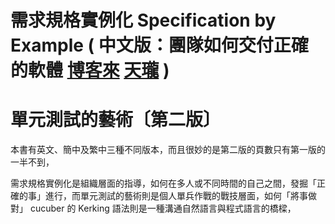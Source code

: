 # 需求規格實例化 Specification by Example ( 中文版：團隊如何交付正確的軟體 [博客來][1] [天瓏][2] )


# 單元測試的藝術〔第二版〕

本書有英文、簡中及繁中三種不同版本，而且很妙的是第二版的頁數只有第一版的一半不到，


需求規格實例化是組織層面的指導，如何在多人或不同時間的自己之間，發掘「正確的事」進行，而單元測試的藝術則是個人單兵作戰的戰技層面，如何「將事做對」
cucuber 的 Kerking 語法則是一種溝通自然語言與程式語言的橋樑，

[1]:http://www.books.com.tw/products/0010644283 "博客來"
[2]:https://www.tenlong.com.tw/products/9789862019481 "天瓏"
[3]:http://teddy-chen-tw.blogspot.tw/2017/03/specification-by-example.html "[還少一本書] Specification By Example "
